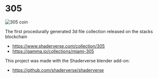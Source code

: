 # 305

![305 coin](https://arweave.net/DDGSZaO3Z8CJL6s1voN57Ra6z78QEY4lV89FJliAXIw)

The first procedurally generated 3d file collection released on the stacks blockchain

- https://www.shaderverse.com/collection/305
- https://gamma.io/collections/miami-305


This project was made with the Shaderverse blender add-on:

- https://github.com/shaderverse/shaderverse
